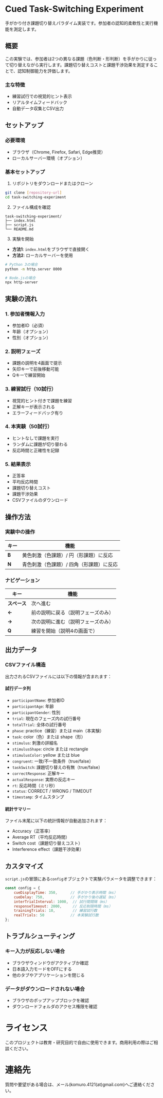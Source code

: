 # Cued Task-Switching Experiment

手がかり付き課題切り替えパラダイム実装です。参加者の認知的柔軟性と実行機能を測定します。

## 概要

この実験では、参加者は2つの異なる課題（色判断・形判断）を手がかりに従って切り替えながら実行します。課題切り替えコストと課題干渉効果を測定することで、認知制御能力を評価します。

### 主な特徴
- 練習試行での視覚的ヒント表示
- リアルタイムフィードバック
- 自動データ収集とCSV出力

## セットアップ

### 必要環境
- ブラウザ（Chrome, Firefox, Safari, Edge推奨）
- ローカルサーバー環境（オプション）

### 基本セットアップ
1. リポジトリをダウンロードまたはクローン
```bash
git clone [repository-url]
cd task-switching-experiment
```

2. ファイル構成を確認
```
task-switching-experiment/
├── index.html
├── script.js
└── README.md
```

3. 実験を開始
- **方法1**: `index.html`をブラウザで直接開く
- **方法2**: ローカルサーバーを使用
```bash
# Python 3の場合
python -m http.server 8000

# Node.jsの場合
npx http-server
```

## 実験の流れ

### 1. 参加者情報入力
- 参加者ID（必須）
- 年齢（オプション）
- 性別（オプション）

### 2. 説明フェーズ
- 課題の説明を4画面で提示
- 矢印キーで前後移動可能
- Qキーで練習開始

### 3. 練習試行（10試行）
- 視覚的ヒント付きで課題を練習
- 正解キーが表示される
- エラーフィードバック有り

### 4. 本実験（50試行）
- ヒントなしで課題を実行
- ランダムに課題が切り替わる
- 反応時間と正確性を記録

### 5. 結果表示
- 正答率
- 平均反応時間
- 課題切り替えコスト
- 課題干渉効果
- CSVファイルのダウンロード

## 操作方法

### 実験中の操作
| キー | 機能 |
|------|------|
| **B** | 黄色刺激（色課題）/ 円（形課題）に反応 |
| **N** | 青色刺激（色課題）/ 四角（形課題）に反応 |

### ナビゲーション
| キー | 機能 |
|------|------|
| **スペース** | 次へ進む |
| **←** | 前の説明に戻る（説明フェーズのみ） |
| **→** | 次の説明に進む（説明フェーズのみ） |
| **Q** | 練習を開始（説明4の画面で） |

## 出力データ

### CSVファイル構造
出力されるCSVファイルには以下の情報が含まれます：

#### 試行データ列
- `participantName`: 参加者ID
- `participantAge`: 年齢
- `participantGender`: 性別
- `trial`: 現在のフェーズ内の試行番号
- `totalTrial`: 全体の試行番号
- `phase`: practice（練習）または main（本実験）
- `task`: color（色）または shape（形）
- `stimulus`: 刺激の詳細名
- `stimulusShape`: circle または rectangle
- `stimulusColor`: yellow または blue
- `congruent`: 一致/不一致条件（true/false）
- `taskSwitch`: 課題切り替えの有無（true/false）
- `correctResponse`: 正解キー
- `actualResponse`: 実際の反応キー
- `rt`: 反応時間（ミリ秒）
- `status`: CORRECT / WRONG / TIMEOUT
- `timestamp`: タイムスタンプ

#### 統計サマリー
ファイル末尾に以下の統計情報が自動追加されます：
- Accuracy（正答率）
- Average RT（平均反応時間）
- Switch cost（課題切り替えコスト）
- Interference effect（課題干渉効果）

## カスタマイズ

`script.js`の冒頭にある`config`オブジェクトで実験パラメータを調整できます：

```javascript
const config = {
    cueDisplayTime: 350,      // 手がかり表示時間（ms）
    cueDelay: 750,            // 手がかり後の遅延（ms）
    interTrialInterval: 1000,  // 試行間間隔（ms）
    responseTimeout: 2000,     // 反応制限時間（ms）
    trainingTrials: 10,        // 練習試行数
    realTrials: 50            // 本実験試行数
};
```

## トラブルシューティング

### キー入力が反応しない場合
- ブラウザウィンドウがアクティブか確認
- 日本語入力モードをOFFにする
- 他のタブやアプリケーションを閉じる

### データがダウンロードされない場合
- ブラウザのポップアップブロックを確認
- ダウンロードフォルダのアクセス権限を確認

# ライセンス
このプロジェクトは教育・研究目的で自由に使用できます。商用利用の際はご相談ください。

# 連絡先
質問や要望がある場合は、メール(komuro.4121(at)gmail.com)へご連絡ください。
